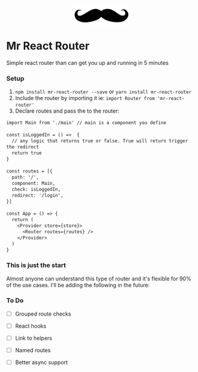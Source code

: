<div style="display:flex; justify-content: center">
    <img src="https://raw.githubusercontent.com/fourcolors/mr-react-router/master/stash.jpg" alt=" Mr. React Router Stash">
</div>

# Mr React Router
Simple react router than can get you up and running in 5 minutes

### Setup
1. `npm install mr-react-router --save` or `yarn install mr-react-router`
2. Include the router by importing it ie: `import Router from 'mr-react-router'`
3. Declare routes and pass the to the router:
```
import Main from './main' // main is a component you define

const isLoggedIn = () =>  {
  // any logic that returns true or false. True will return trigger the redirect
  return true
}

const routes = [{
  path: '/',
  component: Main,
  check: isLoggedIn,
  redirect: '/login',
}]

const App = () => {
  return (
    <Provider store={store}>
      <Router routes={routes} />
    </Provider>
  )
}
```

### This is just the start
Almost anyone can understand this type of router and it's flexible for 90% of the use cases. I'll be adding the following in the future:

### To Do
- [ ] Grouped route checks
- [ ] React hooks
- [ ] Link to helpers
- [ ] Named routes
- [ ] Better async support

